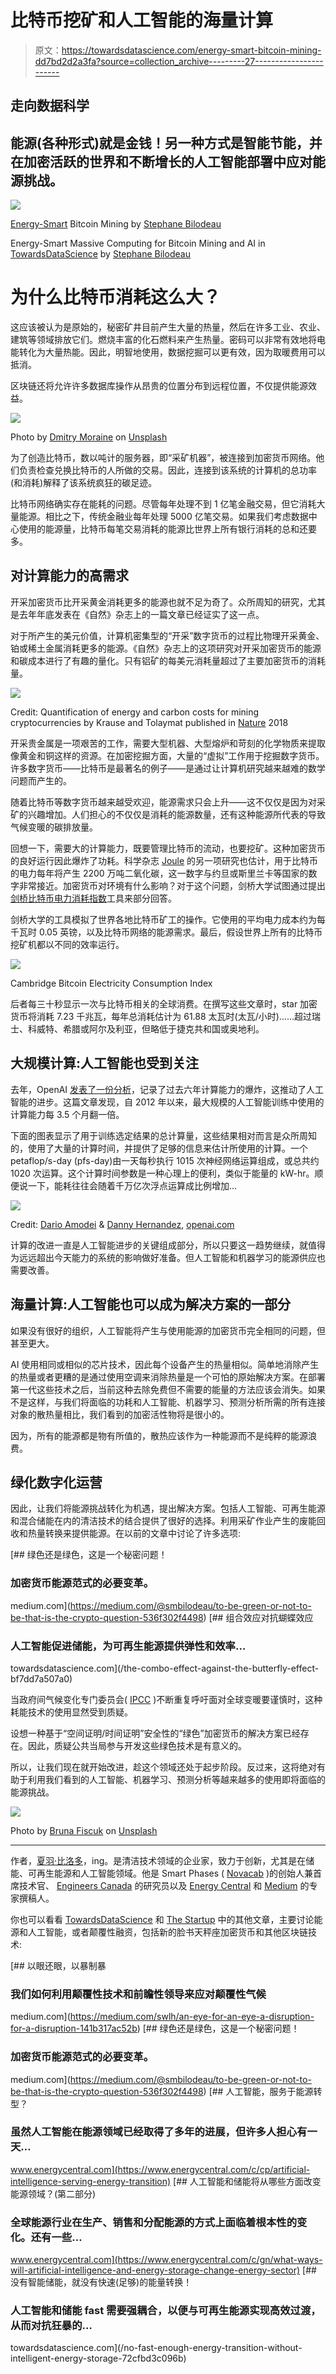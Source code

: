 # 比特币挖矿和人工智能的海量计算

> 原文：<https://towardsdatascience.com/energy-smart-bitcoin-mining-dd7bd2d2a3fa?source=collection_archive---------27----------------------->

## 走向数据科学

## 能源(各种形式)就是金钱！另一种方式是智能节能，并在加密活跃的世界和不断增长的人工智能部署中应对能源挑战。

![](img/4922d8a92dcbfa3a4842519fd48b7ce9.png)

[Energy-Smart](https://medium.com/@smbilodeau/to-be-green-or-not-to-be-that-is-the-crypto-question-536f302f4498) Bitcoin Mining by [Stephane Bilodeau](https://twitter.com/smbilodeau)

Energy-Smart Massive Computing for Bitcoin Mining and AI in [TowardsDataScience](https://towardsdatascience.com/@smbilodeau) by [Stephane Bilodeau](https://twitter.com/smbilodeau)

# 为什么比特币消耗这么大？

这应该被认为是原始的，秘密矿井目前产生大量的热量，然后在许多工业、农业、建筑等领域排放它们。燃烧丰富的化石燃料来产生热量。密码可以非常有效地将电能转化为大量热能。因此，明智地使用，数据挖掘可以更有效，因为取暖费用可以抵消。

区块链还将允许许多数据库操作从昂贵的位置分布到远程位置，不仅提供能源效益。

![](img/5682a0899f2497b3613f6fcef7757d19.png)

Photo by [Dmitry Moraine](https://unsplash.com/@wildbook?utm_source=unsplash&utm_medium=referral&utm_content=creditCopyText) on [Unsplash](https://unsplash.com/search/photos/data-mining?utm_source=unsplash&utm_medium=referral&utm_content=creditCopyText)

为了创造比特币，数以吨计的服务器，即“采矿机器”，被连接到加密货币网络。他们负责检查兑换比特币的人所做的交易。因此，连接到该系统的计算机的总功率(和消耗)解释了该系统疯狂的碳足迹。

比特币网络确实存在能耗的问题。尽管每年处理不到 1 亿笔金融交易，但它消耗大量能源。相比之下，传统金融业每年处理 5000 亿笔交易。如果我们考虑数据中心使用的能源量，比特币每笔交易消耗的能源比世界上所有银行消耗的总和还要多。

## 对计算能力的高需求

开采加密货币比开采黄金消耗更多的能源也就不足为奇了。众所周知的研究，尤其是去年年底发表在《自然》杂志上的一篇文章已经证实了这一点。

对于所产生的美元价值，计算机密集型的“开采”数字货币的过程比物理开采黄金、铂或稀土金属消耗更多的能源。《自然》杂志上的这项研究对开采加密货币的能源和碳成本进行了有趣的量化。只有铝矿的每美元消耗量超过了主要加密货币的消耗量。

![](img/dc45206a1ee108e65ceb95e0e9cf45d6.png)

Credit: Quantification of energy and carbon costs for mining cryptocurrencies by Krause and Tolaymat published in [Nature](https://www.nature.com/articles/s41893-018-0152-7.epdf?referrer_access_token=zhY-8TSL5lvTWqaxEsV4pNRgN0jAjWel9jnR3ZoTv0NdJEcpPQZqiP9V_5sRM6OFxFiXIrEiqGJgeMqL0bBy3pemyfO43kQzGJraT3l72aeAUG9pxWnrGUt4arxXWFD1rKThzC7Z2LDm41tU23gXroFwghexcVaHTN5GFZsna70WwGvPBtcHkVHA5tWpZEpFJMvcJ8F1DnkQYdseetnggIU6TK0x8-gqVUhiCAMAZWsp9YZ3RQjJcsA68D0r9zTgW5VRf2JpTq-1Scm8nsLollp-_kQaCTCyPj_ZIHPDJIX5dSeb5wXeNOfvXzlxL_OnfTvvW8-wJjAxwNOs5anYBaGfUpxDbpgfv2v60oXqhiIdHLKJpehKG3aj61VsMAh9b5q1SmMg5snHHozi2zB40v9z6812ovC-9Q-7oFPxeMI%3D) 2018

开采贵金属是一项艰苦的工作，需要大型机器、大型熔炉和苛刻的化学物质来提取像黄金和铜这样的资源。在加密挖掘方面，大量的“虚拟”工作用于挖掘数字货币。许多数字货币——比特币是最著名的例子——是通过让计算机研究越来越难的数学问题而产生的。

随着比特币等数字货币越来越受欢迎，能源需求只会上升——这不仅仅是因为对采矿的兴趣增加。人们担心的不仅仅是消耗的能源数量，还有这种能源所代表的导致气候变暖的碳排放量。

回想一下，需要大的计算能力，既要管理比特币的流动，也要挖矿。这种加密货币的良好运行因此爆炸了功耗。科学杂志 [Joule](https://www.cell.com/joule/fulltext/S2542-4351(19)30255-7) 的另一项研究也估计，用于比特币的电力每年将产生 2200 万吨二氧化碳，这一数字与约旦或斯里兰卡等国家的数字非常接近。加密货币对环境有什么影响？对于这个问题，剑桥大学试图通过提出[剑桥比特币电力消耗指数](https://www.cbeci.org/)工具来部分回答。

剑桥大学的工具模拟了世界各地比特币矿工的操作。它使用的平均电力成本约为每千瓦时 0.05 英镑，以及比特币网络的能源需求。最后，假设世界上所有的比特币挖矿机都以不同的效率运行。

![](img/fba00ad5c4744da9381edc37bb22ebe5.png)

Cambridge Bitcoin Electricity Consumption Index

后者每三十秒显示一次与比特币相关的全球消费。在撰写这些文章时，star 加密货币将消耗 7.23 千兆瓦，每年总消耗估计为 61.88 太瓦时(太瓦/小时)……超过瑞士、科威特、希腊或阿尔及利亚，但略低于捷克共和国或奥地利。

## 大规模计算:人工智能也受到关注

去年，OpenAI [发表了一份分析](https://openai.com/blog/ai-and-compute/)，记录了过去六年计算能力的爆炸，这推动了人工智能的进步。这篇文章发现，自 2012 年以来，最大规模的人工智能训练中使用的计算能力每 3.5 个月翻一倍。

下面的图表显示了用于训练选定结果的总计算量，这些结果相对而言是众所周知的，使用了大量的计算时间，并提供了足够的信息来估计所使用的计算。一个 petaflop/s-day (pfs-day)由一天每秒执行 1015 次神经网络运算组成，或总共约 1020 次运算。这个计算时间参数是一种心理上的便利，类似于能量的 kW-hr。顺便说一下，能耗往往会随着千万亿次浮点运算成比例增加…

![](img/1d2b68645c4babe2a295e173438cb5e5.png)

Credit: [Dario Amodei](https://openai.com/blog/authors/dario-amodei/) & [Danny Hernandez](https://openai.com/blog/authors/danny/), [openai.com](https://openai.com/content/images/2018/05/compute_diagram-log@2x-3.png)

计算的改进一直是人工智能进步的关键组成部分，所以只要这一趋势继续，就值得为远远超出今天能力的系统的影响做好准备。但人工智能和机器学习的能源供应也需要改善。

## 海量计算:人工智能也可以成为解决方案的一部分

如果没有很好的组织，人工智能将产生与使用能源的加密货币完全相同的问题，但甚至更大。

AI 使用相同或相似的芯片技术，因此每个设备产生的热量相似。简单地消除产生的热量或者更糟的是通过使用空调来消除热量是一个可怕的原始解决方案。在部署第一代这些技术之后，当前这种去除免费但不需要的能量的方法应该会消失。如果不是这样，与我们将面临的功耗和人工智能、机器学习、预测分析所需的所有连接对象的散热量相比，我们看到的加密活性物将是很小的。

因为，所有的能源都是物有所值的，散热应该作为一种能源而不是纯粹的能源浪费。

## 绿化数字化运营

因此，让我们将能源挑战转化为机遇，提出解决方案。包括人工智能、可再生能源和混合储能在内的清洁技术的结合提供了很好的选择。利用采矿作业产生的废能回收和热量转换来提供能源。在以前的文章中讨论了许多选项:

[](https://medium.com/@smbilodeau/to-be-green-or-not-to-be-that-is-the-crypto-question-536f302f4498) [## 绿色还是绿色，这是一个秘密问题！

### 加密货币能源范式的必要变革。

medium.com](https://medium.com/@smbilodeau/to-be-green-or-not-to-be-that-is-the-crypto-question-536f302f4498) [](/the-combo-effect-against-the-butterfly-effect-bf7dd7a507a0) [## 组合效应对抗蝴蝶效应

### 人工智能促进储能，为可再生能源提供弹性和效率…

towardsdatascience.com](/the-combo-effect-against-the-butterfly-effect-bf7dd7a507a0) 

当政府间气候变化专门委员会( [IPCC](https://www.ipcc.ch/) )不断重复呼吁面对全球变暖要谨慎时，这种耗能技术的使用显然受到质疑。

设想一种基于“空间证明/时间证明”安全性的“绿色”加密货币的解决方案已经存在。因此，质疑公共当局参与开发这些绿色技术是有意义的。

所以，让我们现在就开始改进，趁这个领域还处于起步阶段。反过来，这将绝对有助于利用我们看到的人工智能、机器学习、预测分析等越来越多的使用即将面临的能源挑战。

![](img/52cd812d5dbf680e5f06280c6e7c4a19.png)

Photo by [Bruna Fiscuk](https://unsplash.com/@fiscuk?utm_source=unsplash&utm_medium=referral&utm_content=creditCopyText) on [Unsplash](https://unsplash.com/search/photos/data-mining?utm_source=unsplash&utm_medium=referral&utm_content=creditCopyText)

__________________________________________________________________

作者，[夏羽·比洛多](https://www.linkedin.com/in/stephane-bilodeau/?locale=en_US)，ing。是清洁技术领域的企业家，致力于创新，尤其是在储能、可再生能源和人工智能领域。他是 Smart Phases ( [Novacab](http://www.novacab.us/) )的创始人兼首席技术官、 [Engineers Canada](https://engineerscanada.ca/about/committees/operational/public-affairs-advisory) 的研究员以及 [Energy Central](https://www.energycentral.com/member/profile/217621/activity) 和 [Medium](https://medium.com/@smbilodeau) 的专家撰稿人。

你也可以看看 [TowardsDataScience](https://towardsdatascience.com/@smbilodeau) 和 [The Startup](https://medium.com/u/f0236d5369c) 中的其他文章，主要讨论能源和人工智能，或者颠覆性融资，包括新的脸书天秤座加密货币和其他区块链技术:

[](https://medium.com/swlh/an-eye-for-an-eye-a-disruption-for-a-disruption-141b317ac52b) [## 以眼还眼，以暴制暴

### 我们如何利用颠覆性技术和前瞻性领导来应对颠覆性气候

medium.com](https://medium.com/swlh/an-eye-for-an-eye-a-disruption-for-a-disruption-141b317ac52b) [](https://medium.com/@smbilodeau/to-be-green-or-not-to-be-that-is-the-crypto-question-536f302f4498) [## 绿色还是绿色，这是一个秘密问题！

### 加密货币能源范式的必要变革。

medium.com](https://medium.com/@smbilodeau/to-be-green-or-not-to-be-that-is-the-crypto-question-536f302f4498) [](https://www.energycentral.com/c/cp/artificial-intelligence-serving-energy-transition) [## 人工智能，服务于能源转型？

### 虽然人工智能在能源领域已经取得了多年的进展，但许多人担心有一天…

www.energycentral.com](https://www.energycentral.com/c/cp/artificial-intelligence-serving-energy-transition) [](https://www.energycentral.com/c/gn/what-ways-will-artificial-intelligence-and-energy-storage-change-energy-sector) [## 人工智能和储能将从哪些方面改变能源领域？(第二部分)

### 全球能源行业在生产、销售和分配能源的方式上面临着根本性的变化。还有一些…

www.energycentral.com](https://www.energycentral.com/c/gn/what-ways-will-artificial-intelligence-and-energy-storage-change-energy-sector) [](/no-fast-enough-energy-transition-without-intelligent-energy-storage-72cfbd3c096b) [## 没有智能储能，就没有快速(足够)的能量转换！

### 人工智能和储能 fast 需要强耦合，以便与可再生能源实现高效过渡，从而对抗狂暴的…

towardsdatascience.com](/no-fast-enough-energy-transition-without-intelligent-energy-storage-72cfbd3c096b)